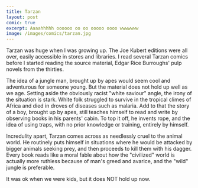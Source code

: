 ```yaml
---
title: Tarzan
layout: post
comic: true
excerpt: Aaaahhhhh oooooo oo oo ooooo oooo wwwwwww
image: /images/comics/tarzan.jpg
---
```


Tarzan was huge when I was growing up. The Joe Kubert editions were all over, easily accessible in stores and libraries. I read several Tarzan comics before I started reading the source material, Edgar Rice Burroughs' pulp novels from the thirties.

The idea of a jungle man, brought up by apes would seem cool and adventurous for someone young. But the material does not hold up well as we age. Setting aside the obviously racist "white saviour" angle, the irony of the situation is stark. White folk struggled to survive in the tropical climes of Africa and died in droves of diseases such as malaria. Add to that the story of a boy, brought up by apes, still teaches himself to read and write by observing books in his parents' cabin. To top it off, he invents rope, and the idea of using traps, with no prior knowledge or training, entirely by himself.

Incredulity apart, Tarzan comes across as needlessly cruel to the animal world. He routinely puts himself in situations where he would be attacked by bigger animals seeking prey, and then proceeds to kill them with his dagger. Every book reads like a moral fable about how the "civilized" world is actually more ruthless because of man's greed and avarice, and the "wild" jungle is preferable.

It was ok when we were kids, but it does NOT hold up now.
